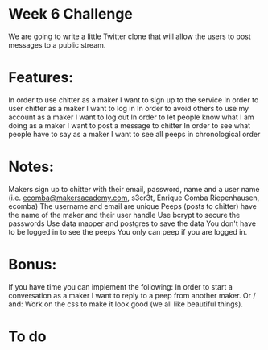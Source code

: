 Week 6 Challenge
====================

We are going to write a little Twitter clone that will allow the users to post messages to a public stream.

Features:
===============
In order to use chitter as a maker I want to sign up to the service
In order to user chitter as a maker I want to log in
In order to avoid others to use my account as a maker I want to log out
In order to let people know what I am doing as a maker I want to post a message to chitter
In order to see what people have to say as a maker I want to see all peeps in chronological order

Notes:
============

Makers sign up to chitter with their email, password, name and a user name (i.e. ecomba@makersacademy.com, s3cr3t, Enrique Comba Riepenhausen, ecomba)
The username and email are unique
Peeps (posts to chitter) have the name of the maker and their user handle
Use bcrypt to secure the passwords
Use data mapper and postgres to save the data
You don't have to be logged in to see the peeps
You only can peep if you are logged in.

Bonus:
=====================
If you have time you can implement the following:
In order to start a conversation as a maker I want to reply to a peep from another maker.
Or / and:
Work on the css to make it look good (we all like beautiful things).

To do
====================
